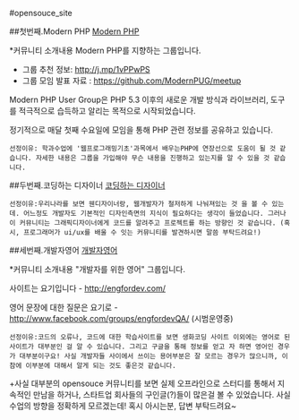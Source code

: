 #opensouce_site

##첫번째.Modern PHP
 [Modern PHP](https://www.facebook.com/groups/modernpug/)
 
 *커뮤니티 소개내용
 Modern PHP를 지향하는 그룹입니다.

- 그룹 추천 정보: http://j.mp/1vPPwPS
- 그룹 모임 발표 자료 : https://github.com/ModernPUG/meetup

Modern PHP User Group은 PHP 5.3 이후의 새로운 개발 방식과 라이브러리, 도구를 적극적으로 습득하고 알리는 목적으로 시작되었습니다.

정기적으로 매달 첫째 수요일에 모임을 통해 PHP 관련 정보를 공유하고 있습니다.

	선정이유: 학과수업에 '웹프로그래밍기초'과목에서 배우는PHP에 연장선으로 도움이 될 것 같습니다. 자세한 내용은 그룹을 가입해야 무슨 내용을 진행하고 있는지를 알 수 있을 것 같습니다.

##두번째.코딩하는 디자이너
[코딩하는 디자이너](https://www.facebook.com/dxdseminar)


	선정이유:우리나라를 보면 웬디자이너랑, 웹개발자가 철저하게 나눠져있는 것 을 볼 수 있는데. 어느정도 개발자도 기본적인 디자인측면의 지식이 필요하다는 생각이 들었습니다. 그러나 이 커뮤니티는 그래픽디자이너에게 코드를 알려주고 프로젝트를 하는 방향인 것 같습니다. (혹시, 프로그래머가 ui/ux를 배울 수 잇는 커뮤니티를 발견하시면 말씀 부탁드려요!)

##세번째.개발자영어
[개발자영어](https://www.facebook.com/groups/engfordev/)

 *커뮤니티 소개내용
"개발자를 위한 영어" 그룹입니다.

사이트는 요기입니다 - http://engfordev.com/

영어 문장에 대한 질문은 요기로 - http://www.facebook.com/groups/engfordevQA/ (시범운영중)

	선정이유:코드의 오류나, 코드에 대한 학습사이트를 보면 생화코딩 사이트 이외에는 영어로 된 사이트가 대부분인 걸 알 수 있습니다. 그리고 구글을 통해 정보를 얻고 자 하면 영어인 경우가 대부분이구요! 사실 개발자들 사이에서 쓰이는 용어부분은 잘 모르는 경우가 많으니까, 이참에 이부분에 대해서 알게 되는 것도 좋은것 같습니다.
    
+사실 대부분의 opensouce 커뮤니티를 보면 실제 오프라인으로 스터디를 통해서 지속적인 만남을 하거나, 스타트업 회사들의 구인글(?)들이 많은걸 볼 수 있었습니다. 사실 수업의 방향을 정확하게 모르겠는데! 혹시 아시는분, 답변 부탁드려요~
    
    

